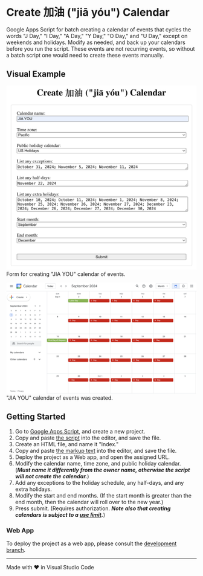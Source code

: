 # Create 加油 ("jiā yóu") Calendar

Google Apps Script for batch creating a calendar of events that cycles the words "J Day," "I Day," "A Day," "Y Day," "O Day," and "U Day," except on weekends and holidays. Modify as needed, and back up your calendars before you run the script. These events are not recurring events, so without a batch script one would need to create these events manually.

## Visual Example

<img src="screenshots/calendarForm.png" alt="screenshot of calendar form" width="800"><br>Form for creating "JIA YOU" calendar of events.

<img src="screenshots/calendar.png" alt="screenshot of calendar" width="800"><br>"JIA YOU" calendar of events was created.

## Getting Started

1. Go to [Google Apps Script](https://script.google.com/), and create a new project.
2. Copy and paste [the script](./Code.gs) into the editor, and save the file.
3. Create an HTML file, and name it "Index."
4. Copy and paste [the markup text](./Index.html) into the editor, and save the file.
5. Deploy the project as a Web app, and open the assigned URL.
6. Modify the calendar name, time zone, and public holiday calendar. (***Must name it differently from the owner name, otherwise the script will not create the calendar.***)
7. Add any exceptions to the holiday schedule, any half-days, and any extra holidays.
8. Modify the start and end months. (If the start month is greater than the end month, then the calendar will roll over to the new year.)
9. Press submit. (Requires authorization. ***Note also that creating calendars is subject to a [use limit](https://support.google.com/a/answer/2905486?hl=en).***)

### Web App

To deploy the project as a web app, please consult the [development branch](https://github.com/saegl5/jiayou_create_calendar/tree/development).

<hr>
Made with &heartsuit; in Visual Studio Code
